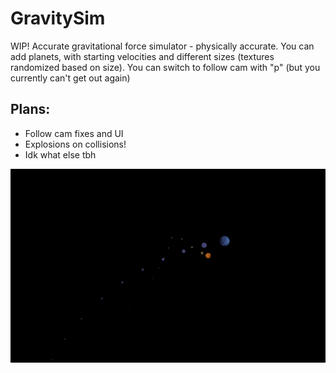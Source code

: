 # GravitySim
WIP!
Accurate gravitational force simulator - physically accurate. You can add planets, with starting velocities and different sizes (textures randomized based on size).
You can switch to follow cam with "p" (but you currently can't get out again)

## Plans:

- Follow cam fixes and UI
- Explosions on collisions!
- Idk what else tbh

<img src="https://github.com/Hubbit200/GravitySim/blob/main/PlanetSample.gif">
